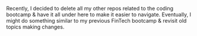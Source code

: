 Recently, I decided to delete all my other repos related to the coding bootcamp & have it all under here to make it easier to navigate.
Eventually, I might do something similar to my previous FinTech bootcamp & revisit old topics making changes.
